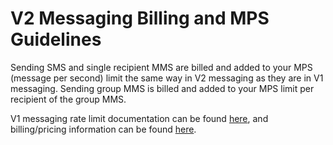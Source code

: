 # V2 Messaging Billing and MPS Guidelines

Sending SMS and single recipient MMS are billed and added to your MPS (message per second) limit the same way in V2 messaging as they are in V1 messaging. Sending group MMS is billed and added to your MPS limit per recipient of the group MMS.

V1 messaging rate limit documentation can be found [here](https://dev.bandwidth.com/ap-docs/rateLimits/messageRateLimits.html), and billing/pricing information can be found [here](https://www.bandwidth.com/pricing/).
